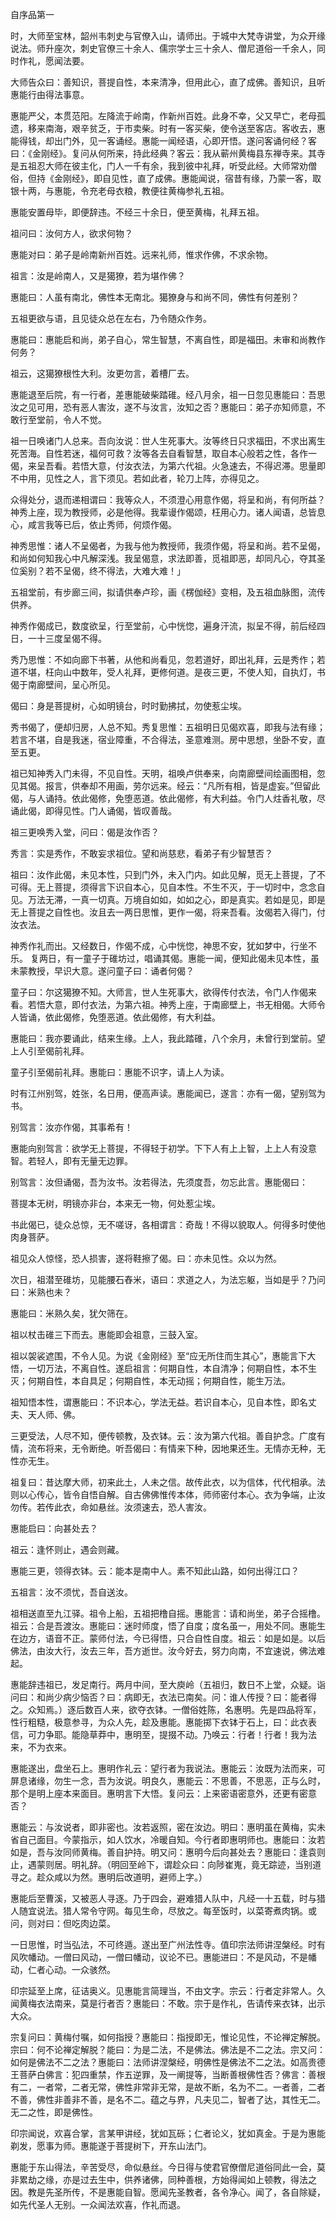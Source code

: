 自序品第一

时，大师至宝林，韶州韦刺史与官僚入山，请师出。于城中大梵寺讲堂，为众开缘说法。师升座次，刺史官僚三十余人、儒宗学士三十余人、僧尼道俗一千余人，同时作礼，愿闻法要。

大师告众曰：善知识，菩提自性，本来清净，但用此心，直了成佛。善知识，且听惠能行由得法事意。

惠能严父，本贯范阳。左降流于岭南，作新州百姓。此身不幸，父又早亡，老母孤遗，移来南海，艰辛贫乏，于市卖柴。时有一客买柴，使令送至客店。客收去，惠能得钱，却出门外，见一客诵经。惠能一闻经语，心即开悟。遂问客诵何经？客曰：《金刚经》。复问从何所来，持此经典？客云：我从蕲州黄梅县东禅寺来。其寺是五祖忍大师在彼主化，门人一千有余，我到彼中礼拜，听受此经。大师常劝僧俗，但持《金刚经》，即自见性，直了成佛。惠能闻说，宿昔有缘，乃蒙一客，取银十两，与惠能，令充老母衣粮，教便往黄梅参礼五祖。

惠能安置母毕，即便辞违。不经三十余日，便至黄梅，礼拜五祖。

祖问曰：汝何方人，欲求何物？

惠能对曰：弟子是岭南新州百姓。远来礼师，惟求作佛，不求余物。

祖言：汝是岭南人，又是獦獠，若为堪作佛？

惠能曰：人虽有南北，佛性本无南北。獦獠身与和尚不同，佛性有何差别？

五祖更欲与语，且见徒众总在左右，乃令随众作务。

惠能曰：惠能启和尚，弟子自心，常生智慧，不离自性，即是福田。未审和尚教作何务？

祖云，这獦獠根性大利。汝更勿言，着槽厂去。

惠能退至后院，有一行者，差惠能破柴踏碓。经八月余，祖一日忽见惠能曰：吾思汝之见可用，恐有恶人害汝，遂不与汝言，汝知之否？惠能曰：弟子亦知师意，不敢行至堂前，令人不觉。

祖一日唤诸门人总来。吾向汝说：世人生死事大。汝等终日只求福田，不求出离生死苦海。自性若迷，福何可救？汝等各去自看智慧，取自本心般若之性，各作一偈，来呈吾看。若悟大意，付汝衣法，为第六代祖。火急速去，不得迟滞。思量即不中用，见性之人，言下须见。若如此者，轮刀上阵，亦得见之。

众得处分，退而递相谓曰：我等众人，不须澄心用意作偈，将呈和尚，有何所益？神秀上座，现为教授师，必是他得。我辈谩作偈颂，枉用心力。诸人闻语，总皆息心，咸言我等已后，依止秀师，何烦作偈。

神秀思惟：诸人不呈偈者，为我与他为教授师，我须作偈，将呈和尚。若不呈偈，和尚如何知我心中凡解深浅。我呈偈意，求法即善，觅祖即恶，却同凡心，夺其圣位奚别？若不呈偈，终不得法，大难大难！」

五祖堂前，有步廊三间，拟请供奉卢珍，画《楞伽经》变相，及五祖血脉图，流传供养。

神秀作偈成已，数度欲呈，行至堂前，心中恍惚，遍身汗流，拟呈不得，前后经四日，一十三度呈偈不得。

秀乃思惟：不如向廊下书著，从他和尚看见，忽若道好，即出礼拜，云是秀作；若道不堪，枉向山中数年，受人礼拜，更修何道。是夜三更，不使人知，自执灯，书偈于南廊壁间，呈心所见。

偈曰：身是菩提树，心如明镜台，时时勤拂拭，勿使惹尘埃。

秀书偈了，便却归房，人总不知。秀复思惟：五祖明日见偈欢喜，即我与法有缘；若言不堪，自是我迷，宿业障重，不合得法，圣意难测。房中思想，坐卧不安，直至五更。

祖已知神秀入门未得，不见自性。天明，祖唤卢供奉来，向南廊壁间绘画图相，忽见其偈。报言，供奉却不用画，劳尔远来。经云：“凡所有相，皆是虚妄。”但留此偈，与人诵持。依此偈修，免堕恶道。依此偈修，有大利益。令门人炷香礼敬，尽诵此偈，即得见性。门人诵偈，皆叹善哉。

祖三更唤秀入堂，问曰：偈是汝作否？

秀言：实是秀作，不敢妄求祖位。望和尚慈悲，看弟子有少智慧否？

祖曰：汝作此偈，未见本性，只到门外，未入门内。如此见解，觅无上菩提，了不可得。无上菩提，须得言下识自本心，见自本性。不生不灭，于一切时中，念念自见。万法无滞，一真一切真。万境自如如，如如之心，即是真实。若如是见，即是无上菩提之自性也。汝且去一两日思惟，更作一偈，将来吾看。汝偈若入得门，付汝衣法。

神秀作礼而出。又经数日，作偈不成，心中恍惚，神思不安，犹如梦中，行坐不乐。
复两日，有一童子于碓坊过，唱诵其偈。惠能一闻，便知此偈未见本性，虽未蒙教授，早识大意。遂问童子曰：诵者何偈？


童子曰：尔这獦獠不知。大师言，世人生死事大，欲得传付衣法，令门人作偈来看。若悟大意，即付衣法，为第六祖。神秀上座，于南廊壁上，书无相偈。大师令人皆诵，依此偈修，免堕恶道。依此偈修，有大利益。

惠能曰：我亦要诵此，结来生缘。上人，我此踏碓，八个余月，未曾行到堂前。望上人引至偈前礼拜。

童子引至偈前礼拜。惠能曰：惠能不识字，请上人为读。

时有江州别驾，姓张，名日用，便高声读。惠能闻已，遂言：亦有一偈，望别驾为书。


别驾言：汝亦作偈，其事希有！


惠能向别驾言：欲学无上菩提，不得轻于初学。下下人有上上智，上上人有没意智。若轻人，即有无量无边罪。

别驾言：汝但诵偈，吾为汝书。汝若得法，先须度吾，勿忘此言。惠能偈曰：

菩提本无树，明镜亦非台，本来无一物，何处惹尘埃。

书此偈已，徒众总惊，无不嗟讶，各相谓言：奇哉！不得以貌取人。何得多时使他肉身菩萨。

祖见众人惊怪，恐人损害，遂将鞋擦了偈。曰：亦未见性。众以为然。

次日，祖潜至碓坊，见能腰石舂米，语曰：求道之人，为法忘躯，当如是乎？乃问曰：米熟也未？

惠能曰：米熟久矣，犹欠筛在。

祖以杖击碓三下而去。惠能即会祖意，三鼓入室。

祖以袈裟遮围，不令人见。为说《金刚经》至“应无所住而生其心”，惠能言下大悟，一切万法，不离自性。遂启祖言：何期自性，本自清净；何期自性，本不生灭；何期自性，本自具足；何期自性，本无动摇；何期自性，能生万法。

祖知悟本性，谓惠能曰：不识本心，学法无益。若识自本心，见自本性，即名丈夫、天人师、佛。

三更受法，人尽不知，便传顿教，及衣钵。云：汝为第六代祖。善自护念。广度有情，流布将来，无令断绝。听吾偈曰：有情来下种，因地果还生。无情亦无种，无性亦无生。

祖复曰：昔达摩大师，初来此土，人未之信。故传此衣，以为信体，代代相承。法则以心传心，皆令自悟自解。自古佛佛惟传本体，师师密付本心。衣为争端，止汝勿传。若传此衣，命如悬丝。汝须速去，恐人害汝。

惠能启曰：向甚处去？

祖云：逢怀则止，遇会则藏。

惠能三更，领得衣钵。云：能本是南中人。素不知此山路，如何出得江口？

五祖言：汝不须忧，吾自送汝。

祖相送直至九江驿。祖令上船，五祖把橹自摇。惠能言：请和尚坐，弟子合摇橹。祖云：合是吾渡汝。惠能曰：迷时师度，悟了自度；度名虽一，用处不同。惠能生在边方，语音不正。蒙师付法，今已得悟，只合自性自度。祖云：如是如是。以后佛法，由汝大行，汝去三年，吾方逝世。汝今好去，努力向南，不宜速说，佛法难起。

惠能辞违祖已，发足南行。两月中间，至大庾岭（五祖归，数日不上堂，众疑。诣问曰：和尚少病少恼否？曰：病即无，衣法已南矣。问：谁人传授？曰：能者得之。众知焉。）逐后数百人来，欲夺衣钵。一僧俗姓陈，名惠明。先是四品将军，性行粗糙，极意参寻，为众人先，趁及惠能。惠能掷下衣钵于石上，曰：此衣表信，可力争耶。能隐草莽中，惠明至，提掇不动。乃唤云：行者！行者！我为法来，不为衣来。

惠能遂出，盘坐石上。惠明作礼云：望行者为我说法。惠能云：汝既为法而来，可屏息诸缘，勿生一念，吾为汝说。明良久，惠能云：不思善，不思恶，正与么时，那个是明上座本来面目。惠明言下大悟。复问云：上来密语密意外，还更有密意否？

惠能云：与汝说者，即非密也。汝若返照，密在汝边。明曰：惠明虽在黄梅，实未省自己面目。今蒙指示，如人饮水，冷暖自知。今行者即惠明师也。惠能曰：汝若如是，吾与汝同师黄梅。善自护持。明又问：惠明今后向甚处去？惠能曰：逢袁则止，遇蒙则居。明礼辞。（明回至岭下，谓趁众曰：向陟崔嵬，竟无踪迹，当别道寻之。趁众咸以为然。惠明后改道明，避师上字。）

惠能后至曹溪，又被恶人寻逐。乃于四会，避难猎人队中，凡经一十五载，时与猎人随宜说法。猎人常令守网。每见生命，尽放之。每至饭时，以菜寄煮肉锅。或问，则对曰：但吃肉边菜。

一日思惟，时当弘法，不可终遁。遂出至广州法性寺。值印宗法师讲涅槃经。时有风吹幡动。一僧曰风动，一僧曰幡动，议论不已。惠能进曰：不是风动，不是幡动，仁者心动。一众骇然。

印宗延至上席，征诘奥义。见惠能言简理当，不由文字。宗云：行者定非常人。久闻黄梅衣法南来，莫是行者否？惠能曰：不敢。宗于是作礼，告请传来衣钵，出示大众。

宗复问曰：黄梅付嘱，如何指授？惠能曰：指授即无，惟论见性，不论禅定解脱。宗曰：何不论禅定解脱？能曰：为是二法，不是佛法。佛法是不二之法。宗又问：如何是佛法不二之法？惠能曰：法师讲涅槃经，明佛性是佛法不二之法。如高贵德王菩萨白佛言：犯四重禁，作五逆罪，及一阐提等，当断善根佛性否？佛言：善根有二，一者常，二者无常，佛性非常非无常，是故不断，名为不二。一者善，二者不善，佛性非善非不善，是名不二。蕴之与界，凡夫见二，智者了达，其性无二。无二之性，即是佛性。

印宗闻说，欢喜合掌，言某甲讲经，犹如瓦砾；仁者论义，犹如真金。于是为惠能剃发，愿事为师。惠能遂于菩提树下，开东山法门。

惠能于东山得法，辛苦受尽，命似悬丝。今日得与使君官僚僧尼道俗同此一会，莫非累劫之缘，亦是过去生中，供养诸佛，同种善根，方始得闻如上顿教，得法之因。教是先圣所传，不是惠能自智。愿闻先圣教者，各令净心。闻了，各自除疑，如先代圣人无别。一众闻法欢喜，作礼而退。